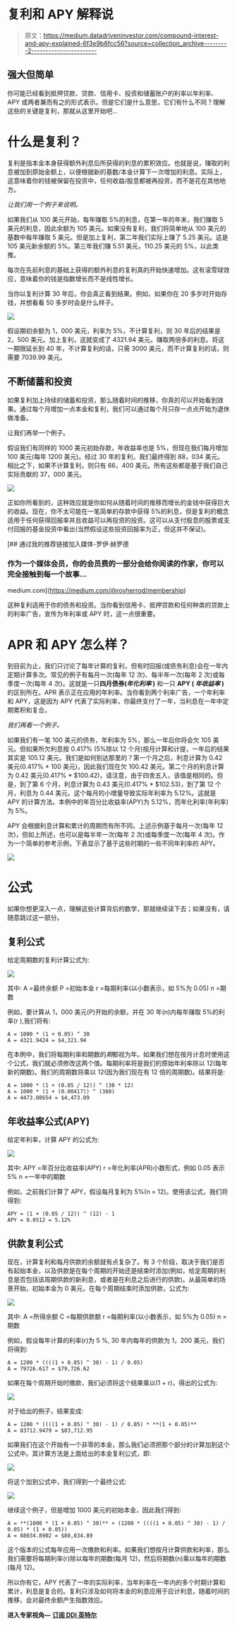 # 复利和 APY 解释说

> 原文：<https://medium.datadriveninvestor.com/compound-interest-and-apy-explained-6f3e9b6fcc56?source=collection_archive---------2----------------------->

## 强大但简单

你可能已经看到抵押贷款、贷款、信用卡、投资和储蓄账户的利率以年利率、APY 或两者兼而有之的形式表示。但是它们是什么意思，它们有什么不同？理解这些的关键是复利，那就从这里开始吧…

# **什么是复利？**

复利是指本金本身获得额外利息后所获得的利息的累积效应。也就是说，赚取的利息被加到原始金额上，以便根据新的基数/本金计算下一次增加的利息。实际上，这意味着你的钱被保留在投资中，任何收益/股息都被再投资，而不是花在其他地方。

*让我们用一个例子来说明。*

如果我们从 100 美元开始，每年赚取 5%的利息，在第一年的年末，我们赚取 5 美元的利息，因此余额为 105 美元。如果没有复利，我们将简单地从 100 美元的基数中每年赚取 5 美元。但是加上复利，第二年我们实际上赚了 5.25 美元。这是 105 美元新余额的 5%。第三年我们赚 5.51 美元，110.25 美元的 5%，以此类推。

每次在先前利息的基础上获得的额外利息的复利真的开始快速增加。这有滚雪球效应，意味着你的钱是指数增长而不是线性增长。

当你以复利计算 30 年后，你会真正看到结果。例如，如果你在 20 多岁时开始存钱，并想看看 50 多岁时会是什么样子。

![](img/aa809b8b1cc4d067f030188267140b99.png)

假设期初余额为 1，000 美元，利率为 5%，不计算复利，则 30 年后的结果是 2，500 美元。加上复利，这就变成了 4321.94 美元。赚取两倍多的利息。将这一期限延长到 40 年，不计算复利的话，只需 3000 美元，而不计算复利的话，则需要 7039.99 美元。

## **不断储蓄和投资**

如果复利加上持续的储蓄和投资，那么随着时间的推移，你真的可以开始看到效果。通过每个月增加一点本金和复利，我们可以通过每个月只存一点点开始为退休做准备。

让我们再举一个例子。

假设我们有同样的 1000 美元初始存款，年收益率也是 5%，但现在我们每月增加 100 美元(每年 1200 美元)。经过 30 年的复利，我们最终得到 88，034 美元。相比之下，如果不计算复利，则只有 66，400 美元。所有这些都是基于我们自己实际贡献的 37，000 美元。

![](img/45095dfcdee6220017fdb08508632306.png)

正如你所看到的，这种效应就是你如何从随着时间的推移而增长的金钱中获得巨大的收益。现在，你不太可能在一笔简单的存款中获得 5%的利息，但是复利的概念适用于任何获得回报率并且收益可以再投资的投资。这可以从支付股息的股票或支付回报的基金投资中看出(当然假设这些投资回报率为正，但这并不保证)。

[](https://medium.com/@royherrod/membership) [## 通过我的推荐链接加入媒体-罗伊·赫罗德

### 作为一个媒体会员，你的会员费的一部分会给你阅读的作家，你可以完全接触到每一个故事…

medium.com](https://medium.com/@royherrod/membership) 

这种复利适用于你的债务和投资。当你看到信用卡、抵押贷款和任何种类的贷款上的利率广告，宣传为年利率或 APY 时，这一点很重要。

# APR 和 APY 怎么样？

到目前为止，我们只讨论了每年计算的复利，但有时回报(或债务利息)会在一年内定期计算多次。常见的例子有每月一次(每年 12 次)、每半年一次(每年 2 次)或每季度一次(每年 4 次)。这就是一只**四月债券(*年化利率* )** 和一只 **APY ( *年收益率* )** 的区别所在。APR 表示正在应用的年利率。当你看到两个利率广告，一个年利率和 APY，这是因为 APY 代表了实际利率，你最终支付了一年，当利息在一年中定期累积和复合。

*我们再看一个例子。*

如果我们有一笔 100 美元的债务，年利率为 5%，那么一年后你将会欠 105 美元。但如果所欠利息按 0.417% (5%除以 12 个月)按月计算和计提，一年后的结果其实是 105.12 美元。我们是如何到达那里的？第一个月之后，利息计算为 0.42 美元(0.417% * 100 美元)，因此我们现在欠 100.42 美元。第二个月的利息计算为 0.42 美元(0.417% * $100.42)，请注意，由于四舍五入，该值是相同的。但是，到了第 6 个月，利息计算为 0.43 美元(0.417% * $102.53)，到了第 12 个月，利息为 0.44 美元。这个每月的小增量导致实际年利率为 5.12%。这就是 APY 的计算方法。本例中的年百分比收益率(APY)为 5.12%，而年化利率(年利率)为 5%。

APY 会根据利息计算和累计的周期而有所不同。上述示例基于每月一次(每年 12 次)，但如上所述，也可以是每半年一次(每年 2 次)或每季度一次(每年 4 次)。作为一个简单的参考示例，下表显示了基于这些时期的一些不同年利率的 APY。

![](img/96a111cf8fa301a0b606977941ff72f4.png)

# **公式**

如果你想更深入一点，理解这些计算背后的数学，那就继续读下去；如果没有，请随意跳过这一部分。

## **复利公式**

给定周期数的复利计算公式为:

![](img/a50e611c0ddf1d18b9798fd2cc44aa65.png)

其中:
A =最终余额
P =初始本金
r =每期利率(以小数表示，如 5%为 0.05)
n =期数

例如，要计算从 1，000 美元(P)开始的余额，并在 30 年(n)内每年赚取 5%的利率(r ),我们将有:

```
A = 1000 * (1 + 0.05) ^ 30
A = 4321.9424 = $4,321.94
```

在本例中，我们将每期利率和期数的*期*都视为年。如果我们想在按月计息时使用这个公式，我们就必须修改这两个值。每期利率将是我们的原始年利率除以 12(每年新的期数)。我们的周期数将乘以 12(因为我们现在有 12 倍的周期数)。结果将是:

```
A = 1000 * (1 + (0.05 / 12)) ^ (30 * 12)
A = 1000 * (1 + (0.00417)) ^ (360)
A = 4473.08654 = $4,473.09
```

## **年收益率公式(APY)**

给定年利率，计算 APY 的公式为:

![](img/c4dbc10403f6dd8e5bffe87af795bfed.png)

其中:
APY =年百分比收益率(APY)
r =年化利率(APR)小数形式，例如 0.05 表示 5%
n =一年中的期数

例如，之前我们计算了 APY，假设每月复利为 5%(n = 12)。使用该公式，我们将得到:

```
APY = (1 + (0.05 / 12)) ^ (12) - 1
APY = 0.0512 = 5.12%
```

## **供款复利公式**

现在，计算复利和每月供款的余额就有点复杂了。有 3 个阶段，取决于我们是否有起始本金，以及供款是在每个周期的开始还是结束时添加(例如，给定周期的利息是否包括该周期供款的新利息，或者是在利息之后进行的供款)。从最简单的场景开始，初始本金为 0 美元，在每个周期结束时添加供款，公式为:

![](img/6b9e6854d2c9f7226ef6904c3a6a0aeb.png)

其中:
A =所得余额
C =每期供款额
r =每期利率(以小数表示，如 5%为 0.05)
n =期数

例如，假设每年计算的利率(r)为 5 %, 30 年内每年的供款为 1，200 美元，我们将得到:

```
A = 1200 * ((((1 + 0.05) ^ 30) - 1) / 0.05)
A = 79726.617 = $79,726.62
```

如果在每个周期开始时缴款，我们必须将这个结果乘以(1 + r)，得出的公式为:

![](img/54f24941a300b528222d9b783f0107d5.png)

对于给出的例子，结果变成:

```
A = 1200 * ((((1 + 0.05) ^ 30) - 1) / 0.05) * **(1 + 0.05)**
A = 83712.9479 = $83,712.95
```

如果我们在这个开始有一个非零的本金，那么我们必须把那个部分的计算加到这个公式中。其计算方法是上面给出的本金复利公式，即:

![](img/a50e611c0ddf1d18b9798fd2cc44aa65.png)

将这个加到公式中，我们得到一个最终公式:

![](img/129b843bcc8cbe63589b60cd881138d4.png)

继续这个例子，但是增加 1000 美元的初始本金，因此我们得到:

```
A = **(1000 * (1 + 0.05) ^ 30)** + (1200 * ((((1 + 0.05) ^ 30) - 1) / 0.05) * (1 + 0.05))
A = 88034.8902 = $88,034.89
```

这个版本的公式每年应用一次缴款和利率。如果我们想按月计算供款和利率，那么我们需要将每期利率(r)除以每年的期数(每月 12)，然后将期数(n)乘以每年的期数(每月 12)。

所以你有它，APY 代表了一年的实际利率，当年利率在一年内的多个时期计算和累计，利息是复合的。复利只涉及如何将本金的利息应用于应计利息，随着时间的推移，会对最终余额产生指数效应。

**进入专家视角—** [**订阅 DDI 英特尔**](https://datadriveninvestor.com/ddi-intel)